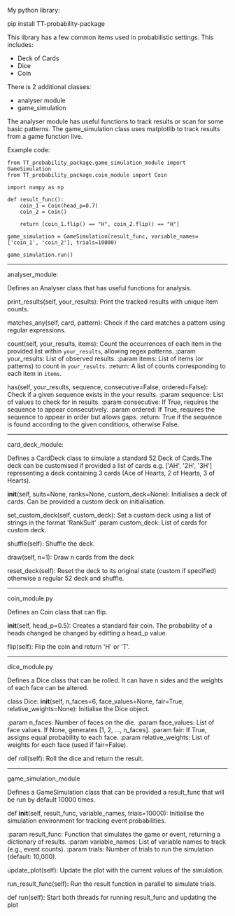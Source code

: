 My python library:

pip install TT-probability-package

This library has a few common items used in probabilistic settings. This includes:
 - Deck of Cards
 - Dice
 - Coin

There is 2 additional classes:
 - analyser module
 - game_simulation

The analyser module has useful functions to track results or scan for some basic patterns.
The game_simulation class uses matplotlib to track results from a game function live.

Example code:
```
from TT_probability_package.game_simulation_module import GameSimulation
from TT_probability_package.coin_module import Coin

import numpy as np

def result_func():
    coin_1 = Coin(head_p=0.7)
    coin_2 = Coin()

    return [coin_1.flip() == "H", coin_2.flip() == "H"]

game_simulation = GameSimulation(result_func, variable_names=['coin_1', 'coin_2'], trials=10000)

game_simulation.run()
```
- - - - - - - - - - - - - - - - - - - - - - - - - - - - - - - - - - - - - - - - 

analyser_module:

Defines an Analyser class that has useful functions for analysis.

print_results(self, your_results):
Print the tracked results with unique item counts.

matches_any(self, card, pattern):
Check if the card matches a pattern using regular expressions.

count(self, your_results, items):
Count the occurrences of each item in the provided list within `your_results`, allowing regex patterns.
:param your_results: List of observed results.
:param items: List of items (or patterns) to count in `your_results`.
:return: A list of counts corresponding to each item in `items`.

has(self, your_results, sequence, consecutive=False, ordered=False):
Check if a given sequence exists in the your results.
:param sequence: List of values to check for in results.
:param consecutive: If True, requires the sequence to appear consecutively.
:param ordered: If True, requires the sequence to appear in order but allows gaps.
:return: True if the sequence is found according to the given conditions, otherwise False.

- - - - - - - - - - - - - - - - - - - - - - - - - - - - - - - - - - - - - - - - 


card_deck_module:

Defines a CardDeck class to simulate a standard 52 Deck of Cards.The deck can be customised if provided a list of cards e.g. ['AH', '2H', '3H'] representing a deck containing 3 cards (Ace of Hearts, 2 of Hearts, 3 of Hearts).

__init__(self, suits=None, ranks=None, custom_deck=None):
Initialises a deck of cards. Can be provided a custom deck on initialisation.

set_custom_deck(self, custom_deck):
Set a custom deck using a list of strings in the format 'RankSuit'
:param custom_deck: List of cards for custom deck.

shuffle(self):
Shuffle the deck.

draw(self, n=1):
Draw n cards from the deck

reset_deck(self):
Reset the deck to its original state (custom if specified) otherwise a regular 52 deck and shuffle.

- - - - - - - - - - - - - - - - - - - - - - - - - - - - - - - - - - - - - - - - 

coin_module.py

Defines an Coin class that can flip.

__init__(self, head_p=0.5):
Creates a standard fair coin. The probability of a heads changed be changed by editting a head_p value.

flip(self):
Flip the coin and return 'H' or 'T'.

- - - - - - - - - - - - - - - - - - - - - - - - - - - - - - - - - - - - - - - - 

dice_module.py

Defines a Dice class that can be rolled. It can have n sides and the weights of each face can be altered. 

class Dice:
__init__(self, n_faces=6, face_values=None, fair=True, relative_weights=None):
Initialise the Dice object.

:param n_faces: Number of faces on the die.
:param face_values: List of face values. If None, generates [1, 2, ..., n_faces].
:param fair: If True, assigns equal probability to each face.
:param relative_weights: List of weights for each face (used if fair=False).


def roll(self):
Roll the dice and return the result.

- - - - - - - - - - - - - - - - - - - - - - - - - - - - - - - - - - - - - - - - 

game_simulation_module

Defines a GameSimulation class that can be provided a result_func that will be run by default 10000 times.

def __init__(self, result_func, variable_names, trials=10000):
Initialise the simulation environment for tracking event probabilities.

:param result_func: Function that simulates the game or event, returning a dictionary of results.
:param variable_names: List of variable names to track (e.g., event counts).
:param trials: Number of trials to run the simulation (default: 10,000).

       
update_plot(self):
Update the plot with the current values of the simulation.

run_result_func(self):
Run the result function in parallel to simulate trials.

def run(self):
Start both threads for running result_func and updating the plot
